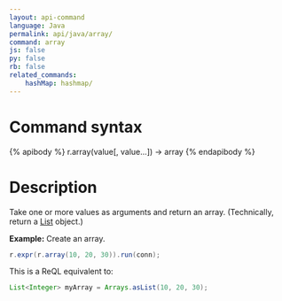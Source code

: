 ```yaml
---
layout: api-command
language: Java
permalink: api/java/array/
command: array
js: false
py: false
rb: false
related_commands:
    hashMap: hashmap/
---
```


# Command syntax #

{% apibody %}
r.array(value[, value...]) &rarr; array
{% endapibody %}

# Description #

Take one or more values as arguments and return an array. (Technically, return a [List][] object.)

[List]: https://docs.oracle.com/javase/8/docs/api/java/util/List.html

__Example:__ Create an array.

```java
r.expr(r.array(10, 20, 30)).run(conn);
```

This is a ReQL equivalent to:

```java
List<Integer> myArray = Arrays.asList(10, 20, 30);
```
